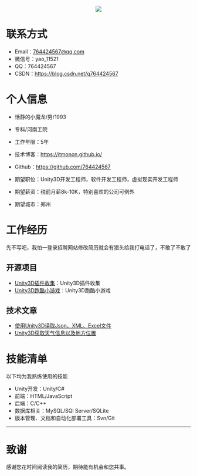   
<p align="center">
  <img src="https://github-readme-stats.vercel.app/api?username=xindoo&show_icons=true&theme=graywhite"/>
</p>

# 联系方式

- Email：764424567@qq.com
- 微信号：yao_11521
- QQ：764424567
- CSDN：https://blog.csdn.net/q764424567

# 个人信息

 - 恬静的小魔龙/男/1993 
 - 专科/河南工院
 - 工作年限：5年
 - 技术博客：https://itmonon.github.io/
 - Github：https://github.com/764424567

 - 期望职位：Unity3D开发工程师，软件开发工程师，虚拟现实开发工程师
 - 期望薪资：税前月薪8k-10K，特别喜欢的公司可例外
 - 期望城市：郑州


# 工作经历

先不写吧，我怕一登录招聘网站修改简历就会有猎头给我打电话了，不敢了不敢了
  
  

## 开源项目

  - [Unity3D插件收集](https://github.com/764424567/Unity-plugin)：Unity3D插件收集
  - [Unity3D跑酷小游戏](https://github.com/764424567/Game_Parkour)：Unity3D跑酷小游戏

## 技术文章

- [使用Unity3D读取Json、XML、Excel文件](https://blog.csdn.net/q764424567/article/details/105976564)
- [Unity3D获取天气信息以及地方位置](https://blog.csdn.net/q764424567/article/details/105999041)
    
    
# 技能清单

以下均为我熟练使用的技能
- Unity开发：Unity/C#
- 前端：HTML/JavaScript
- 后端：C/C++
- 数据库相关：MySQL/SQl Server/SQLite
- 版本管理、文档和自动化部署工具：Svn/Git
      
---      
# 致谢
感谢您花时间阅读我的简历，期待能有机会和您共事。
      
